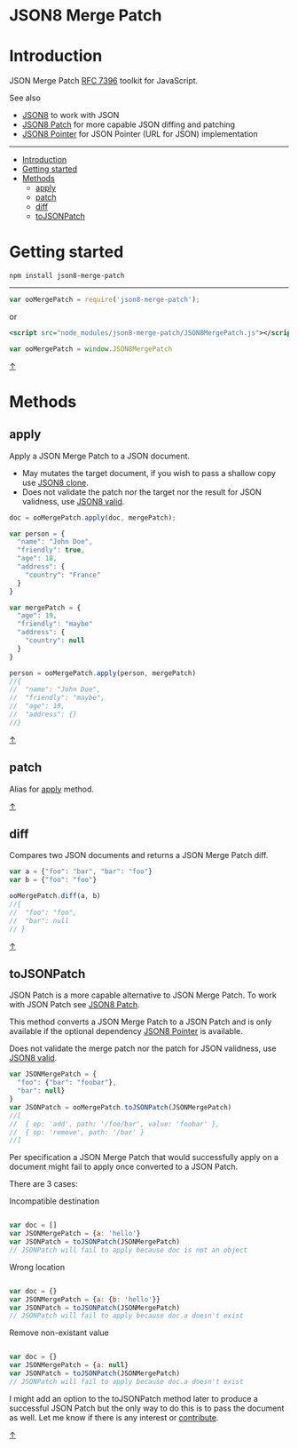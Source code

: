 JSON8 Merge Patch
=================

# Introduction

JSON Merge Patch [RFC 7396](https://tools.ietf.org/html/rfc7396) toolkit for JavaScript.

See also

* [JSON8](https://github.com/JSON8/JSON8) to work with JSON
* [JSON8 Patch](https://github.com/JSON8/patch) for more capable JSON diffing and patching
* [JSON8 Pointer](https://github.com/JSON8/pointer) for JSON Pointer (URL for JSON) implementation

----

* [Introduction](#introduction)
* [Getting started](#getting-started)
* [Methods](#methods)
  * [apply](#apply)
  * [patch](#patch)
  * [diff](#diff)
  * [toJSONPatch](#tojsonpatch)

# Getting started

```npm install json8-merge-patch```

----

```javascript
var ooMergePatch = require('json8-merge-patch');
```

or

```xml
<script src="node_modules/json8-merge-patch/JSON8MergePatch.js"></script>
```
```javascript
var ooMergePatch = window.JSON8MergePatch
```

[↑](#json8-merge-patch)

# Methods

## apply

Apply a JSON Merge Patch to a JSON document.

* May mutates the target document, if you wish to pass a shallow copy use [JSON8 clone](https://github.com/JSON8/JSON8#ooclone).
* Does not validate the patch nor the target nor the result for JSON validness, use [JSON8 valid](https://github.com/JSON8/JSON8#valid).

```javascript
doc = ooMergePatch.apply(doc, mergePatch);
```

```javascript
var person = {
  "name": "John Doe",
  "friendly": true,
  "age": 18,
  "address": {
    "country": "France"
  }
}

var mergePatch = {
  "age": 19,
  "friendly": "maybe"
  "address": {
    "country": null
  }
}

person = ooMergePatch.apply(person, mergePatch)
//{
//  "name": "John Doe",
//  "friendly": "maybe",
//  "age": 19,
//  "address": {}
//}
```


[↑](#json8-merge-patch)

## patch

Alias for [apply](#apply) method.

[↑](#json8-merge-patch)

## diff

Compares two JSON documents and returns a JSON Merge Patch diff.

```javascript
var a = {"foo": "bar", "bar": "foo"}
var b = {"foo": "foo"}

ooMergePatch.diff(a, b)
//{
//  "foo": "foo",
//  "bar": null
// }
```

[↑](#json8-merge-patch)

## toJSONPatch

JSON Patch is a more capable alternative to JSON Merge Patch.
To work with JSON Patch see [JSON8 Patch](https://github.com/JSON8/patch).

This method converts a JSON Merge Patch to a JSON Patch and is only available if the optional dependency [JSON8 Pointer](https://github.com/JSON8/pointer) is available.

Does not validate the merge patch nor the patch for JSON validness, use [JSON8 valid](https://github.com/JSON8/JSON8#valid).

```javascript
var JSONMergePatch = {
  "foo": {"bar": "foobar"},
  "bar": null}
}
var JSONPatch = ooMergePatch.toJSONPatch(JSONMergePatch)
//[
//  { op: 'add', path: '/foo/bar', value: 'foobar' },
//  { op: 'remove', path: '/bar' }
//]
```

Per specification a JSON Merge Patch that would successfully apply on a document might fail to apply once converted to a JSON Patch.

There are 3 cases:

Incompatible destination

```javascript

var doc = []
var JSONMergePatch = {a: 'hello'}
var JSONPatch = toJSONPatch(JSONMergePatch)
// JSONPatch will fail to apply because doc is not an object
```

Wrong location

```javascript

var doc = {}
var JSONMergePatch = {a: {b: 'hello'}}
var JSONPatch = toJSONPatch(JSONMergePatch)
// JSONPatch will fail to apply because doc.a doesn't exist
```

Remove non-existant value

```javascript

var doc = {}
var JSONMergePatch = {a: null}
var JSONPatch = toJSONPatch(JSONMergePatch)
// JSONPatch will fail to apply because doc.a doesn't exist
```

I might add an option to the toJSONPatch method later to produce a successful JSON Patch but the only way to do this is to pass the document as well. Let me know if there is any interest or [contribute](https://github.com/JSON8/merge-patch/blob/master/CONTRIBUTING.md).

[↑](#json8-merge-patch)
